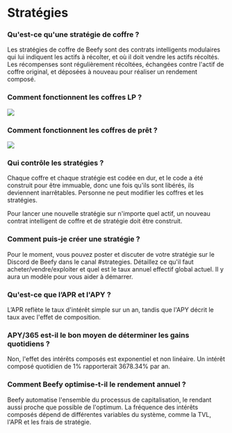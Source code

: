 # Stratégies

### Qu'est-ce qu'une stratégie de coffre ?

Les stratégies de coffre de Beefy sont des contrats intelligents modulaires qui lui indiquent les actifs à récolter, et où il doit vendre les actifs récoltés. Les récompenses sont régulièrement récoltées, échangées contre l'actif de coffre original, et déposées à nouveau pour réaliser un rendement composé.

### Comment fonctionnent les coffres LP ?

![](../../.gitbook/assets/Flow\_LP.png)

### Comment fonctionnent les coffres de prêt ?

![](../../.gitbook/assets/Flow\_single\_asset\_lending.png)

### **Qui contrôle les stratégies ?**

Chaque coffre et chaque stratégie est codée en dur, et le code a été construit pour être immuable, donc une fois qu'ils sont libérés, ils deviennent inarrêtables. Personne ne peut modifier les coffres et les stratégies.

Pour lancer une nouvelle stratégie sur n'importe quel actif, un nouveau contrat intelligent de coffre et de stratégie doit être construit.

### Comment puis-je créer une stratégie ?

Pour le moment, vous pouvez poster et discuter de votre stratégie sur le Discord de Beefy dans le canal #strategies. Détaillez ce qu'il faut acheter/vendre/exploiter et quel est le taux annuel effectif global actuel. Il y aura un modèle pour vous aider à démarrer.

### Qu'est-ce que l’APR et l'APY ?

L’APR reflète le taux d'intérêt simple sur un an, tandis que l'APY décrit le taux avec l'effet de composition.

### APY/365 est-il le bon moyen de déterminer les gains quotidiens ?

Non, l'effet des intérêts composés est exponentiel et non linéaire. Un intérêt composé quotidien de 1% rapporterait 3678.34% par an.

### Comment Beefy optimise-t-il le rendement annuel ?

Beefy automatise l'ensemble du processus de capitalisation, le rendant aussi proche que possible de l'optimum. La fréquence des intérêts composés dépend de différentes variables du système, comme la TVL, l'APR et les frais de stratégie.